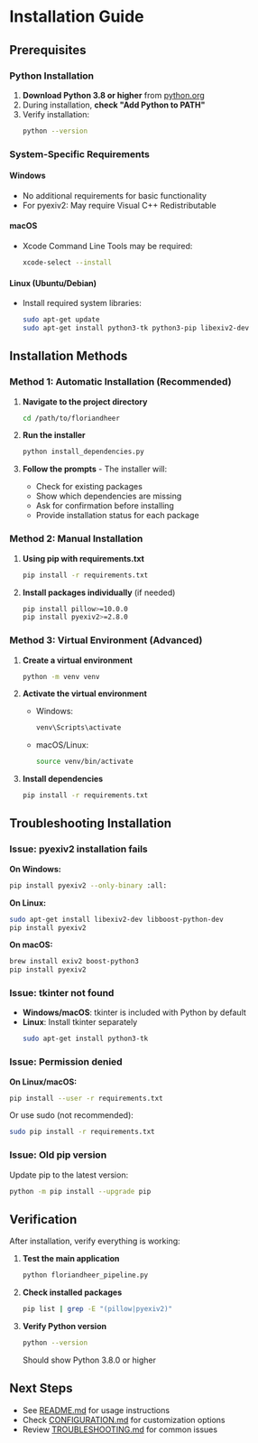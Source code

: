 # Installation Guide

## Prerequisites

### Python Installation

1. **Download Python 3.8 or higher** from [python.org](https://www.python.org/downloads/)
2. During installation, **check "Add Python to PATH"**
3. Verify installation:
   ```bash
   python --version
   ```

### System-Specific Requirements

#### Windows
- No additional requirements for basic functionality
- For pyexiv2: May require Visual C++ Redistributable

#### macOS
- Xcode Command Line Tools may be required:
  ```bash
  xcode-select --install
  ```

#### Linux (Ubuntu/Debian)
- Install required system libraries:
  ```bash
  sudo apt-get update
  sudo apt-get install python3-tk python3-pip libexiv2-dev
  ```

## Installation Methods

### Method 1: Automatic Installation (Recommended)

1. **Navigate to the project directory**
   ```bash
   cd /path/to/floriandheer
   ```

2. **Run the installer**
   ```bash
   python install_dependencies.py
   ```

3. **Follow the prompts** - The installer will:
   - Check for existing packages
   - Show which dependencies are missing
   - Ask for confirmation before installing
   - Provide installation status for each package

### Method 2: Manual Installation

1. **Using pip with requirements.txt**
   ```bash
   pip install -r requirements.txt
   ```

2. **Install packages individually** (if needed)
   ```bash
   pip install pillow>=10.0.0
   pip install pyexiv2>=2.8.0
   ```

### Method 3: Virtual Environment (Advanced)

1. **Create a virtual environment**
   ```bash
   python -m venv venv
   ```

2. **Activate the virtual environment**
   - Windows:
     ```bash
     venv\Scripts\activate
     ```
   - macOS/Linux:
     ```bash
     source venv/bin/activate
     ```

3. **Install dependencies**
   ```bash
   pip install -r requirements.txt
   ```

## Troubleshooting Installation

### Issue: pyexiv2 installation fails

**On Windows:**
```bash
pip install pyexiv2 --only-binary :all:
```

**On Linux:**
```bash
sudo apt-get install libexiv2-dev libboost-python-dev
pip install pyexiv2
```

**On macOS:**
```bash
brew install exiv2 boost-python3
pip install pyexiv2
```

### Issue: tkinter not found

- **Windows/macOS**: tkinter is included with Python by default
- **Linux**: Install tkinter separately
  ```bash
  sudo apt-get install python3-tk
  ```

### Issue: Permission denied

**On Linux/macOS:**
```bash
pip install --user -r requirements.txt
```

Or use sudo (not recommended):
```bash
sudo pip install -r requirements.txt
```

### Issue: Old pip version

Update pip to the latest version:
```bash
python -m pip install --upgrade pip
```

## Verification

After installation, verify everything is working:

1. **Test the main application**
   ```bash
   python floriandheer_pipeline.py
   ```

2. **Check installed packages**
   ```bash
   pip list | grep -E "(pillow|pyexiv2)"
   ```

3. **Verify Python version**
   ```bash
   python --version
   ```
   Should show Python 3.8.0 or higher

## Next Steps

- See [README.md](../README.md) for usage instructions
- Check [CONFIGURATION.md](CONFIGURATION.md) for customization options
- Review [TROUBLESHOOTING.md](TROUBLESHOOTING.md) for common issues
